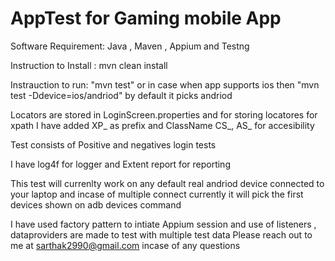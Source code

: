 # AppTest for Gaming mobile App

Software Requirement: Java , Maven , Appium and Testng

Instruction to Install : mvn clean install

Instrauction to run: "mvn test"  or in case when app supports ios then "mvn test -Ddevice=ios/andriod" by default it picks andriod

Locators are stored in LoginScreen.properties  and for storing locatores for xpath I have added XP_ as prefix and ClassName CS_, AS_ for accesibility

Test consists of Positive and negatives login tests

I have log4f for logger and Extent report for reporting

This test will currenlty work on any default real andriod device connected to your laptop and incase of multiple connect currently it will pick  the first devices shown on adb devices command

I have used factory pattern to intiate Appium session and use of listeners , dataproviders are made to test with multiple test data
 Please reach out to me at sarthak2990@gmail.com incase of any questions
